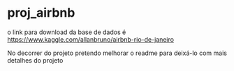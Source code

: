 # proj_airbnb
 
o link para download da base de dados é https://www.kaggle.com/allanbruno/airbnb-rio-de-janeiro

No decorrer do projeto pretendo melhorar o readme para deixá-lo com mais detalhes do projeto
